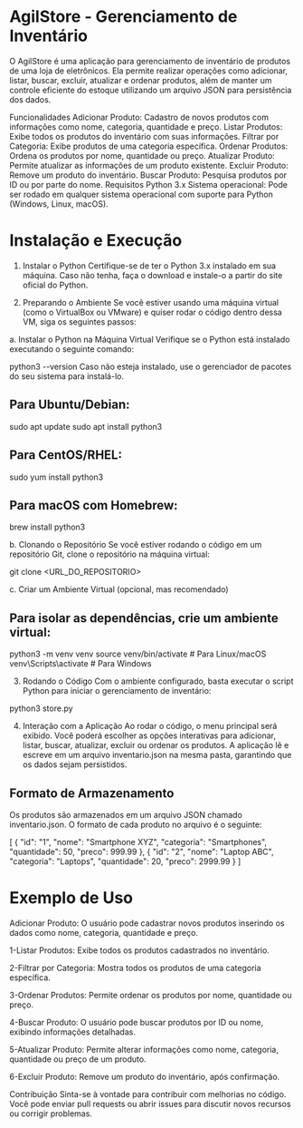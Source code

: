 # AgilStore - Gerenciamento de Inventário

O AgilStore é uma aplicação para gerenciamento de inventário de produtos de uma loja de eletrônicos. Ela permite realizar operações como adicionar, listar, buscar, excluir, atualizar e ordenar produtos, além de manter um controle eficiente do estoque utilizando um arquivo JSON para persistência dos dados.

Funcionalidades
Adicionar Produto: Cadastro de novos produtos com informações como nome, categoria, quantidade e preço.
Listar Produtos: Exibe todos os produtos do inventário com suas informações.
Filtrar por Categoria: Exibe produtos de uma categoria específica.
Ordenar Produtos: Ordena os produtos por nome, quantidade ou preço.
Atualizar Produto: Permite atualizar as informações de um produto existente.
Excluir Produto: Remove um produto do inventário.
Buscar Produto: Pesquisa produtos por ID ou por parte do nome.
Requisitos
Python 3.x
Sistema operacional: Pode ser rodado em qualquer sistema operacional com suporte para Python (Windows, Linux, macOS).
# Instalação e Execução
1. Instalar o Python
Certifique-se de ter o Python 3.x instalado em sua máquina. Caso não tenha, faça o download e instale-o a partir do site oficial do Python.

2. Preparando o Ambiente
Se você estiver usando uma máquina virtual (como o VirtualBox ou VMware) e quiser rodar o código dentro dessa VM, siga os seguintes passos:

a. Instalar o Python na Máquina Virtual
Verifique se o Python está instalado executando o seguinte comando:

python3 --version
Caso não esteja instalado, use o gerenciador de pacotes do seu sistema para instalá-lo.

## Para Ubuntu/Debian:

sudo apt update
sudo apt install python3

## Para CentOS/RHEL:

sudo yum install python3

## Para macOS com Homebrew:

brew install python3

b. Clonando o Repositório
Se você estiver rodando o código em um repositório Git, clone o repositório na máquina virtual:

git clone <URL_DO_REPOSITORIO>

c. Criar um Ambiente Virtual (opcional, mas recomendado)
## Para isolar as dependências, crie um ambiente virtual:

python3 -m venv venv
source venv/bin/activate  # Para Linux/macOS
venv\Scripts\activate     # Para Windows

3. Rodando o Código
Com o ambiente configurado, basta executar o script Python para iniciar o gerenciamento de inventário:

python3 store.py

4. Interação com a Aplicação
Ao rodar o código, o menu principal será exibido.
Você poderá escolher as opções interativas para adicionar, listar, buscar, atualizar, excluir ou ordenar os produtos.
A aplicação lê e escreve em um arquivo inventario.json na mesma pasta, garantindo que os dados sejam persistidos.

## Formato de Armazenamento
Os produtos são armazenados em um arquivo JSON chamado inventario.json. O formato de cada produto no arquivo é o seguinte:

[
  {
    "id": "1",
    "nome": "Smartphone XYZ",
    "categoria": "Smartphones",
    "quantidade": 50,
    "preco": 999.99
  },
  {
    "id": "2",
    "nome": "Laptop ABC",
    "categoria": "Laptops",
    "quantidade": 20,
    "preco": 2999.99
  }
]
# Exemplo de Uso
Adicionar Produto: O usuário pode cadastrar novos produtos inserindo os dados como nome, categoria, quantidade e preço.

1-Listar Produtos: Exibe todos os produtos cadastrados no inventário.

2-Filtrar por Categoria: Mostra todos os produtos de uma categoria específica.

3-Ordenar Produtos: Permite ordenar os produtos por nome, quantidade ou preço.

4-Buscar Produto: O usuário pode buscar produtos por ID ou nome, exibindo informações detalhadas.

5-Atualizar Produto: Permite alterar informações como nome, categoria, quantidade ou preço de um produto.

6-Excluir Produto: Remove um produto do inventário, após confirmação.

Contribuição
Sinta-se à vontade para contribuir com melhorias no código. Você pode enviar pull requests ou abrir issues para discutir novos recursos ou corrigir problemas.
